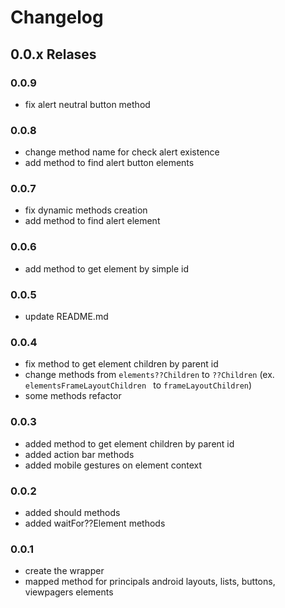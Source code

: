 # Changelog


## 0.0.x Relases

### 0.0.9
- fix alert neutral button method

### 0.0.8
- change method name for check alert existence
- add method to find alert button elements


### 0.0.7
- fix dynamic methods creation
- add method to find alert element

### 0.0.6
- add method to get element by simple id


### 0.0.5
- update README.md


### 0.0.4
- fix method to get element children by parent id
- change methods from `elements??Children` to `??Children` (ex. `elementsFrameLayoutChildren ` to `frameLayoutChildren`)
- some methods refactor


### 0.0.3
- added method to get element children by parent id
- added action bar methods
- added mobile gestures on element context

### 0.0.2
- added should methods
- added waitFor??Element methods

### 0.0.1
- create the wrapper
- mapped method for principals android layouts, lists, buttons, viewpagers elements